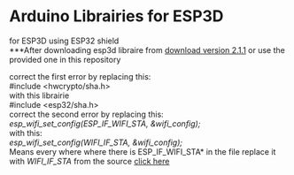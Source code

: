 # Arduino Librairies for ESP3D
for ESP3D using ESP32 shield </br>
***After downloading esp3d libraire from <a href="https://github.com/luc-github/ESP3D/">download version 2.1.1</a> or use the provided one in this repository</br>

correct the first error by replacing this: </br>
#include  <hwcrypto/sha.h> </br>
with this librairie  </br>
#include <esp32/sha.h> </br>
correct the second error by replacing this: </br>
_esp_wifi_set_config(*ESP_IF_WIFI_STA*, &wifi_config);_ </br>
with this: </br>
_esp_wifi_set_config(*WIFI_IF_STA*, &wifi_config);_ </br>
Means every where where there is ESP_IF_WIFI_STA* in the file replace it with *WIFI_IF_STA* from the source <a href="https://github.com/FujiNetWIFI/fujinet-platformio/commit/622f0e4d3a48f0d68f0c3090da6e377b36007e75" >click here</a> </br>
